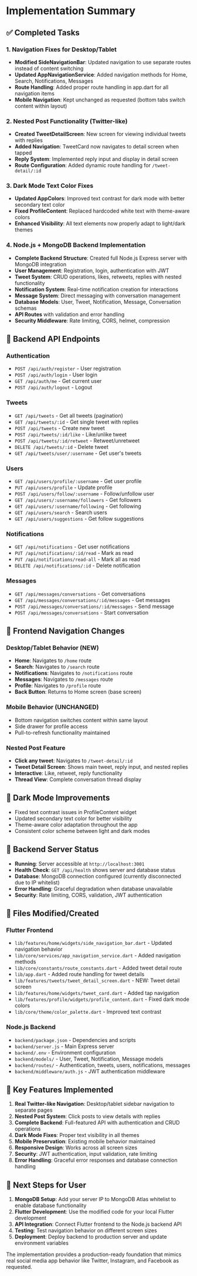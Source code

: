# Implementation Summary

## ✅ Completed Tasks

### 1. Navigation Fixes for Desktop/Tablet
- **Modified SideNavigationBar**: Updated navigation to use separate routes instead of content switching
- **Updated AppNavigationService**: Added navigation methods for Home, Search, Notifications, Messages
- **Route Handling**: Added proper route handling in app.dart for all navigation items
- **Mobile Navigation**: Kept unchanged as requested (bottom tabs switch content within layout)

### 2. Nested Post Functionality (Twitter-like)
- **Created TweetDetailScreen**: New screen for viewing individual tweets with replies
- **Added Navigation**: TweetCard now navigates to detail screen when tapped
- **Reply System**: Implemented reply input and display in detail screen
- **Route Configuration**: Added dynamic route handling for `/tweet-detail/:id`

### 3. Dark Mode Text Color Fixes
- **Updated AppColors**: Improved text contrast for dark mode with better secondary text color
- **Fixed ProfileContent**: Replaced hardcoded white text with theme-aware colors
- **Enhanced Visibility**: All text elements now properly adapt to light/dark themes

### 4. Node.js + MongoDB Backend Implementation
- **Complete Backend Structure**: Created full Node.js Express server with MongoDB integration
- **User Management**: Registration, login, authentication with JWT
- **Tweet System**: CRUD operations, likes, retweets, replies with nested functionality
- **Notification System**: Real-time notification creation for interactions
- **Message System**: Direct messaging with conversation management
- **Database Models**: User, Tweet, Notification, Message, Conversation schemas
- **API Routes** with validation and error handling
- **Security Middleware**: Rate limiting, CORS, helmet, compression

## 🔧 Backend API Endpoints

### Authentication
- `POST /api/auth/register` - User registration
- `POST /api/auth/login` - User login
- `GET /api/auth/me` - Get current user
- `POST /api/auth/logout` - Logout

### Tweets
- `GET /api/tweets` - Get all tweets (pagination)
- `GET /api/tweets/:id` - Get single tweet with replies
- `POST /api/tweets` - Create new tweet
- `POST /api/tweets/:id/like` - Like/unlike tweet
- `POST /api/tweets/:id/retweet` - Retweet/unretweet
- `DELETE /api/tweets/:id` - Delete tweet
- `GET /api/tweets/user/:username` - Get user's tweets

### Users
- `GET /api/users/profile/:username` - Get user profile
- `PUT /api/users/profile` - Update profile
- `POST /api/users/follow/:username` - Follow/unfollow user
- `GET /api/users/:username/followers` - Get followers
- `GET /api/users/:username/following` - Get following
- `GET /api/users/search` - Search users
- `GET /api/users/suggestions` - Get follow suggestions

### Notifications
- `GET /api/notifications` - Get user notifications
- `PUT /api/notifications/:id/read` - Mark as read
- `PUT /api/notifications/read-all` - Mark all as read
- `DELETE /api/notifications/:id` - Delete notification

### Messages
- `GET /api/messages/conversations` - Get conversations
- `GET /api/messages/conversations/:id/messages` - Get messages
- `POST /api/messages/conversations/:id/messages` - Send message
- `POST /api/messages/conversations` - Start conversation

## 📱 Frontend Navigation Changes

### Desktop/Tablet Behavior (NEW)
- **Home**: Navigates to `/home` route
- **Search**: Navigates to `/search` route  
- **Notifications**: Navigates to `/notifications` route
- **Messages**: Navigates to `/messages` route
- **Profile**: Navigates to `/profile` route
- **Back Button**: Returns to Home screen (base screen)

### Mobile Behavior (UNCHANGED)
- Bottom navigation switches content within same layout
- Side drawer for profile access
- Pull-to-refresh functionality maintained

### Nested Post Feature
- **Click any tweet**: Navigates to `/tweet-detail/:id`
- **Tweet Detail Screen**: Shows main tweet, reply input, and nested replies
- **Interactive**: Like, retweet, reply functionality
- **Thread View**: Complete conversation thread display

## 🎨 Dark Mode Improvements
- Fixed text contrast issues in ProfileContent widget
- Updated secondary text color for better visibility
- Theme-aware color adaptation throughout the app
- Consistent color scheme between light and dark modes

## 🚀 Backend Server Status
- **Running**: Server accessible at `http://localhost:3001`
- **Health Check**: `GET /api/health` shows server and database status
- **Database**: MongoDB connection configured (currently disconnected due to IP whitelist)
- **Error Handling**: Graceful degradation when database unavailable
- **Security**: Rate limiting, CORS, validation, JWT authentication

## 📝 Files Modified/Created

### Flutter Frontend
- `lib/features/home/widgets/side_navigation_bar.dart` - Updated navigation behavior
- `lib/core/services/app_navigation_service.dart` - Added navigation methods
- `lib/core/constants/route_constants.dart` - Added tweet detail route
- `lib/app.dart` - Added route handling for tweet details
- `lib/features/tweets/tweet_detail_screen.dart` - NEW: Tweet detail screen
- `lib/features/home/widgets/tweet_card.dart` - Added tap navigation
- `lib/features/profile/widgets/profile_content.dart` - Fixed dark mode colors
- `lib/core/theme/color_palette.dart` - Improved text contrast

### Node.js Backend
- `backend/package.json` - Dependencies and scripts
- `backend/server.js` - Main Express server
- `backend/.env` - Environment configuration
- `backend/models/` - User, Tweet, Notification, Message models
- `backend/routes/` - Authentication, tweets, users, notifications, messages
- `backend/middleware/auth.js` - JWT authentication middleware

## 🎯 Key Features Implemented

1. **Real Twitter-like Navigation**: Desktop/tablet sidebar navigation to separate pages
2. **Nested Post System**: Click posts to view details with replies
3. **Complete Backend**: Full-featured API with authentication and CRUD operations
4. **Dark Mode Fixes**: Proper text visibility in all themes
5. **Mobile Preservation**: Existing mobile behavior maintained
6. **Responsive Design**: Works across all screen sizes
7. **Security**: JWT authentication, input validation, rate limiting
8. **Error Handling**: Graceful error responses and database connection handling

## 🔄 Next Steps for User

1. **MongoDB Setup**: Add your server IP to MongoDB Atlas whitelist to enable database functionality
2. **Flutter Development**: Use the modified code for your local Flutter development
3. **API Integration**: Connect Flutter frontend to the Node.js backend API
4. **Testing**: Test navigation behavior on different screen sizes
5. **Deployment**: Deploy backend to production server and update environment variables

The implementation provides a production-ready foundation that mimics real social media app behavior like Twitter, Instagram, and Facebook as requested.